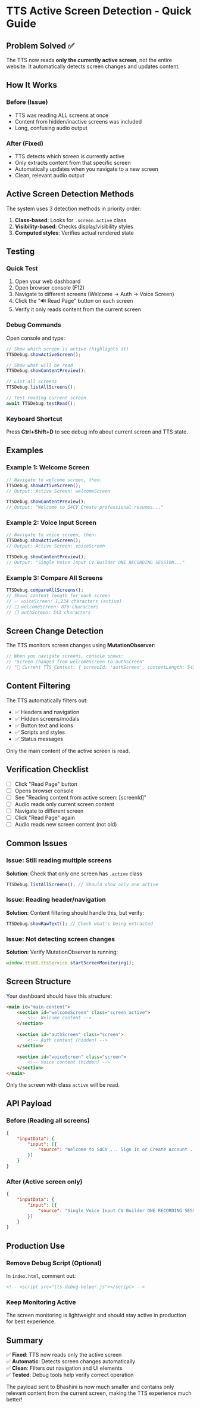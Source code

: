 # TTS Active Screen Detection - Quick Guide

## Problem Solved ✅
The TTS now reads **only the currently active screen**, not the entire website. It automatically detects screen changes and updates content.

## How It Works

### Before (Issue)
- TTS was reading ALL screens at once
- Content from hidden/inactive screens was included
- Long, confusing audio output

### After (Fixed)
- TTS detects which screen is currently active
- Only extracts content from that specific screen
- Automatically updates when you navigate to a new screen
- Clean, relevant audio output

## Active Screen Detection Methods

The system uses 3 detection methods in priority order:

1. **Class-based**: Looks for `.screen.active` class
2. **Visibility-based**: Checks display/visibility styles
3. **Computed styles**: Verifies actual rendered state

## Testing

### Quick Test
1. Open your web dashboard
2. Open browser console (F12)
3. Navigate to different screens (Welcome → Auth → Voice Screen)
4. Click the "🔊 Read Page" button on each screen
5. Verify it only reads content from the current screen

### Debug Commands
Open console and type:

```javascript
// Show which screen is active (highlights it)
TTSDebug.showActiveScreen();

// Show what will be read
TTSDebug.showContentPreview();

// List all screens
TTSDebug.listAllScreens();

// Test reading current screen
await TTSDebug.testRead();
```

### Keyboard Shortcut
Press **Ctrl+Shift+D** to see debug info about current screen and TTS state.

## Examples

### Example 1: Welcome Screen
```javascript
// Navigate to welcome screen, then:
TTSDebug.showActiveScreen();
// Output: Active Screen: welcomeScreen

TTSDebug.showContentPreview();
// Output: "Welcome to S4CV Create professional resumes..."
```

### Example 2: Voice Input Screen
```javascript
// Navigate to voice screen, then:
TTSDebug.showActiveScreen();
// Output: Active Screen: voiceScreen

TTSDebug.showContentPreview();
// Output: "Single Voice Input CV Builder ONE RECORDING SESSION..."
```

### Example 3: Compare All Screens
```javascript
TTSDebug.compareAllScreens();
// Shows content length for each screen
// ✅ voiceScreen: 1,234 characters (active)
// ⬜ welcomeScreen: 876 characters
// ⬜ authScreen: 543 characters
```

## Screen Change Detection

The TTS monitors screen changes using **MutationObserver**:

```javascript
// When you navigate screens, console shows:
// "Screen changed from welcomeScreen to authScreen"
// "📄 Current TTS Context: { screenId: 'authScreen', contentLength: 543, ... }"
```

## Content Filtering

The TTS automatically filters out:
- ✅ Headers and navigation
- ✅ Hidden screens/modals
- ✅ Button text and icons
- ✅ Scripts and styles
- ✅ Status messages

Only the main content of the active screen is read.

## Verification Checklist

- [ ] Click "Read Page" button
- [ ] Opens browser console
- [ ] See "Reading content from active screen: [screenId]"
- [ ] Audio reads only current screen content
- [ ] Navigate to different screen
- [ ] Click "Read Page" again
- [ ] Audio reads new screen content (not old)

## Common Issues

### Issue: Still reading multiple screens
**Solution**: Check that only one screen has `.active` class
```javascript
TTSDebug.listAllScreens(); // Should show only one active
```

### Issue: Reading header/navigation
**Solution**: Content filtering should handle this, but verify:
```javascript
TTSDebug.showRawText(); // Check what's being extracted
```

### Issue: Not detecting screen changes
**Solution**: Verify MutationObserver is running:
```javascript
window.ttsUI.ttsService.startScreenMonitoring();
```

## Screen Structure

Your dashboard should have this structure:
```html
<main id="main-content">
    <section id="welcomeScreen" class="screen active">
        <!-- Welcome content -->
    </section>
    
    <section id="authScreen" class="screen">
        <!-- Auth content (hidden) -->
    </section>
    
    <section id="voiceScreen" class="screen">
        <!-- Voice content (hidden) -->
    </section>
</main>
```

Only the screen with class `active` will be read.

## API Payload

### Before (Reading all screens)
```json
{
    "inputData": {
        "input": [{
            "source": "Welcome to S4CV ... Sign In or Create Account ... Choose Your Resume Template ... [3000+ characters from ALL screens]"
        }]
    }
}
```

### After (Active screen only)
```json
{
    "inputData": {
        "input": [{
            "source": "Single Voice Input CV Builder ONE RECORDING SESSION ... [only voiceScreen content, ~500 characters]"
        }]
    }
}
```

## Production Use

### Remove Debug Script (Optional)
In `index.html`, comment out:
```html
<!-- <script src="tts-debug-helper.js"></script> -->
```

### Keep Monitoring Active
The screen monitoring is lightweight and should stay active in production for best experience.

## Summary

✅ **Fixed**: TTS now reads only the active screen  
✅ **Automatic**: Detects screen changes automatically  
✅ **Clean**: Filters out navigation and UI elements  
✅ **Tested**: Debug tools help verify correct operation  

The payload sent to Bhashini is now much smaller and contains only relevant content from the current screen, making the TTS experience much better!
